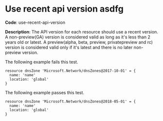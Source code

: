 # Use recent api version asdfg

**Code**: use-recent-api-version

**Description**: The API version for each resource should use a recent version. A non-preview(GA) version is considered valid as long as it's less than 2 years old or latest. A preview(alpha, beta, preview, privatepreview and rc) version is considered valid only if it's latest and there is no later non-preview version.

The following example fails this test.

```bicep
resource dnsZone 'Microsoft.Network/dnsZones@2017-10-01' = {
  name: 'name'
  location: 'global'
}
```

The following example passes this test.

```bicep
resource dnsZone 'Microsoft.Network/dnsZones@2018-05-01' = {
  name: 'name'
  location: 'global'
}
```
